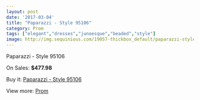 ```yaml
---
layout: post
date: '2017-03-04'
title: "Paparazzi - Style 95106"
category: Prom
tags: ["elegant","dresses","junoesque","beaded","style"]
image: http://img.sequinious.com/19057-thickbox_default/paparazzi-style-95106.jpg
---
```

Paparazzi - Style 95106

On Sales: **$477.98**
<a href="https://www.sequinious.com/prom/8717-paparazzi-style-95106.html"><amp-img layout="responsive" width="600" height="600" src="//img.sequinious.com/19057-thickbox_default/paparazzi-style-95106.jpg" alt="Paparazzi - Style 95106 0" /></a>
<a href="https://www.sequinious.com/prom/8717-paparazzi-style-95106.html"><amp-img layout="responsive" width="600" height="600" src="//img.sequinious.com/19063-thickbox_default/paparazzi-style-95106.jpg" alt="Paparazzi - Style 95106 1" /></a>
<a href="https://www.sequinious.com/prom/8717-paparazzi-style-95106.html"><amp-img layout="responsive" width="600" height="600" src="//img.sequinious.com/19062-thickbox_default/paparazzi-style-95106.jpg" alt="Paparazzi - Style 95106 2" /></a>
<a href="https://www.sequinious.com/prom/8717-paparazzi-style-95106.html"><amp-img layout="responsive" width="600" height="600" src="//img.sequinious.com/19061-thickbox_default/paparazzi-style-95106.jpg" alt="Paparazzi - Style 95106 3" /></a>
<a href="https://www.sequinious.com/prom/8717-paparazzi-style-95106.html"><amp-img layout="responsive" width="600" height="600" src="//img.sequinious.com/19060-thickbox_default/paparazzi-style-95106.jpg" alt="Paparazzi - Style 95106 4" /></a>
<a href="https://www.sequinious.com/prom/8717-paparazzi-style-95106.html"><amp-img layout="responsive" width="600" height="600" src="//img.sequinious.com/19059-thickbox_default/paparazzi-style-95106.jpg" alt="Paparazzi - Style 95106 5" /></a>
<a href="https://www.sequinious.com/prom/8717-paparazzi-style-95106.html"><amp-img layout="responsive" width="600" height="600" src="//img.sequinious.com/19058-thickbox_default/paparazzi-style-95106.jpg" alt="Paparazzi - Style 95106 6" /></a>

Buy it: [Paparazzi - Style 95106](https://www.sequinious.com/prom/8717-paparazzi-style-95106.html "Paparazzi - Style 95106")

View more: [Prom](https://www.sequinious.com/7-prom "Prom")